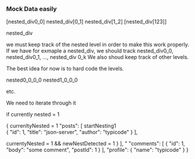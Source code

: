 ### Mock Data easily




[nested_div0_0]
nested_div[0_1]
nested_div[1_2]
[nested_div[123]]


nested_div 




we must keep track of the nested level in order to make this work properly. 
If we have for exmaple a nested_div, we should track nested_div0_0, nested_div0_1, ..., nested_div 0_k
We also shoud keep track of other levels. 

The best idea for now is to hard code the levels. 


nested0_0_0_0
nested1_0_0_0

etc.


We need to iterate through it 

if currently nested = 1


{
currenltyNested = 1
  "posts": [
    startNesting1                                           
    { "id": 1, "title": "json-server", "author": "typicode" }
  ],

  currentyNested = 1 && newNestDetected = 1
} ], "
  "comments": [
    { "id": 1, "body": "some comment", "postId": 1 }
  ],
  "profile": { "name": "typicode" }
}